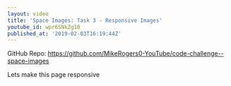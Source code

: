 ```yaml
---
layout: video
title: 'Space Images: Task 3 - Responsive Images'
youtube_id: wpr6SNkZg10
published_at: '2019-02-03T16:19:44Z'
---
```

GitHub Repo: https://github.com/MikeRogers0-YouTube/code-challenge--space-images

Lets make this page responsive